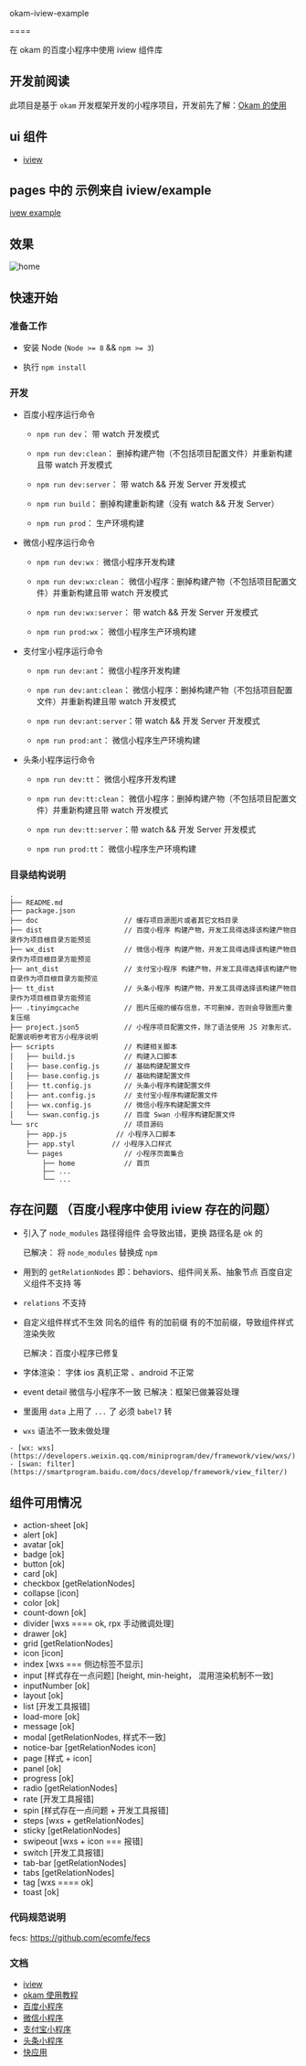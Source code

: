 okam-iview-example

====

在 okam 的百度小程序中使用 iview 组件库

## 开发前阅读

此项目是基于 `okam` 开发框架开发的小程序项目，开发前先了解：[Okam 的使用](https://ecomfe.github.io/okam)

## ui 组件

- [iview](https://weapp.iviewui.com/docs/guide/start)

## pages 中的 示例来自 iview/example

[ivew example](https://github.com/TalkingData/iview-weapp/tree/master/examples)

## 效果
![home](./docs/demo.png)

## 快速开始

### 准备工作

* 安装 Node (`Node >= 8` && `npm >= 3`)

* 执行 `npm install`

### 开发

* 百度小程序运行命令

    * `npm run dev`：           带 watch 开发模式

    * `npm run dev:clean`：     删掉构建产物（不包括项目配置文件）并重新构建且带 watch 开发模式

    * `npm run dev:server`：    带 watch && 开发 Server 开发模式

    * `npm run build`：         删掉构建重新构建（没有 watch && 开发 Server）

    * `npm run prod`：          生产环境构建

* 微信小程序运行命令

    * `npm run dev:wx：`        微信小程序开发构建

    * `npm run dev:wx:clean`：  微信小程序：删掉构建产物（不包括项目配置文件）并重新构建且带 watch 开发模式

    * `npm run dev:wx:server`： 带 watch && 开发 Server 开发模式

    * `npm run prod:wx`：       微信小程序生产环境构建

* 支付宝小程序运行命令

    * `npm run dev:ant`：       微信小程序开发构建

    * `npm run dev:ant:clean`： 微信小程序：删掉构建产物（不包括项目配置文件）并重新构建且带 watch 开发模式

    * `npm run dev:ant:server`：带 watch && 开发 Server 开发模式

    * `npm run prod:ant`：      微信小程序生产环境构建

* 头条小程序运行命令

    * `npm run dev:tt`：       微信小程序开发构建

    * `npm run dev:tt:clean`： 微信小程序：删掉构建产物（不包括项目配置文件）并重新构建且带 watch 开发模式

    * `npm run dev:tt:server`：带 watch && 开发 Server 开发模式

    * `npm run prod:tt`：      微信小程序生产环境构建

### 目录结构说明

```
.
├── README.md
├── package.json
├── doc                     // 缓存项目源图片或者其它文档目录
├── dist                    // 百度小程序 构建产物，开发工具得选择该构建产物目录作为项目根目录方能预览
├── wx_dist                 // 微信小程序 构建产物，开发工具得选择该构建产物目录作为项目根目录方能预览
├── ant_dist                // 支付宝小程序 构建产物，开发工具得选择该构建产物目录作为项目根目录方能预览
├── tt_dist                 // 头条小程序 构建产物，开发工具得选择该构建产物目录作为项目根目录方能预览
├── .tinyimgcache           // 图片压缩的缓存信息，不可删掉，否则会导致图片重复压缩
├── project.json5           // 小程序项目配置文件，除了语法使用 JS 对象形式，配置说明参考官方小程序说明
├── scripts                 // 构建相关脚本
│   ├── build.js            // 构建入口脚本
│   ├── base.config.js      // 基础构建配置文件
│   ├── base.config.js      // 基础构建配置文件
│   ├── tt.config.js        // 头条小程序构建配置文件
│   ├── ant.config.js       // 支付宝小程序构建配置文件
│   ├── wx.config.js        // 微信小程序构建配置文件
│   └── swan.config.js      // 百度 Swan 小程序构建配置文件
└── src                     // 项目源码
    ├── app.js            // 小程序入口脚本
    ├── app.styl         // 小程序入口样式
    └── pages               // 小程序页面集合
        ├── home            // 首页
        ├── ...
        └── ...
```

## 存在问题 （百度小程序中使用 iview 存在的问题）

- 引入了 `node_modules` 路径得组件 会导致出错，更换 路径名是 ok 的

    已解决： 将 `node_modules` 替换成 `npm`

- 用到的 `getRelationNodes` 即：behaviors、组件间关系、抽象节点 百度自定义组件不支持 等
- `relations` 不支持

- 自定义组件样式不生效 同名的组件 有的加前缀 有的不加前缀，导致组件样式渲染失败

    已解决：百度小程序已修复

- 字体渲染： 字体 ios 真机正常 、android 不正常

- event detail  微信与小程序不一致
已解决：框架已做兼容处理

- 里面用 `data` 上用了 `...` 了 必须 `babel7` 转

- `wxs` 语法不一致未做处理
<!-- 影响: wxs -->
    - [wx: wxs](https://developers.weixin.qq.com/miniprogram/dev/framework/view/wxs/)
    - [swan: filter](https://smartprogram.baidu.com/docs/develop/framework/view_filter/)

## 组件可用情况
* action-sheet [ok]
* alert [ok]
* avatar [ok]
* badge [ok]
* button [ok]
* card [ok]
* checkbox [getRelationNodes]
* collapse [icon]
* color [ok]
* count-down [ok]
* divider [wxs ==== ok, rpx 手动微调处理]
* drawer [ok]
* grid [getRelationNodes]
* icon [icon]
* index [wxs === 侧边标签不显示]
* input [样式存在一点问题] [height, min-height， 混用渲染机制不一致]
* inputNumber [ok]
* layout [ok]
* list [开发工具报错]
* load-more [ok]
* message [ok]
* modal [getRelationNodes, 样式不一致]
* notice-bar [getRelationNodes icon]
* page [样式 + icon]
* panel [ok]
* progress [ok]
* radio [getRelationNodes]
* rate [开发工具报错]
* spin [样式存在一点问题 + 开发工具报错]
* steps [wxs + getRelationNodes]
* sticky [getRelationNodes]
* swipeout [wxs + icon === 报错]
* switch [开发工具报错]
* tab-bar [getRelationNodes]
* tabs [getRelationNodes]
* tag [wxs ==== ok]
* toast [ok]

### 代码规范说明
fecs: https://github.com/ecomfe/fecs

### 文档
* [iview](https://weapp.iviewui.com/docs/guide/start)
* [okam 使用教程](https://ecomfe.github.io/okam)
* [百度小程序](https://smartprogram.baidu.com/docs/develop/tutorial/codedir)
* [微信小程序](https://developers.weixin.qq.com/miniprogram/dev/index.html)
* [支付宝小程序](https://docs.alipay.com/mini/developer/getting-started)
* [头条小程序](https://microapp.bytedance.com/docs/framework/)
* [快应用](https://doc.quickapp.cn/)

